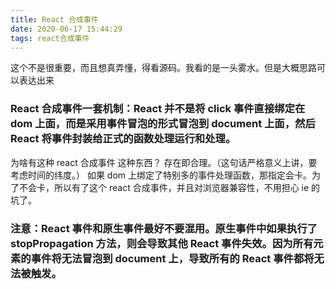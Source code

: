 ```yaml
---
title: React 合成事件
date: 2020-06-17 15:44:29
tags: react合成事件
---
```


这个不是很重要，而且想真弄懂，得看源码。我看的是一头雾水。但是大概思路可以表达出来

### React 合成事件一套机制：React 并不是将 click 事件直接绑定在 dom 上面，而是采用事件冒泡的形式冒泡到 document 上面，然后 React 将事件封装给正式的函数处理运行和处理。

为啥有这种 react 合成事件 这种东西？ 存在即合理。（这句话严格意义上讲，要考虑时间的纬度。）
如果 dom 上绑定了特别多的事件处理函数，那指定会卡。为了不会卡，所以有了这个 react 合成事件，并且对浏览器兼容性，不用担心 ie 的坑了。

### 注意：React 事件和原生事件最好不要混用。原生事件中如果执行了 stopPropagation 方法，则会导致其他 React 事件失效。因为所有元素的事件将无法冒泡到 document 上，导致所有的 React 事件都将无法被触发。
